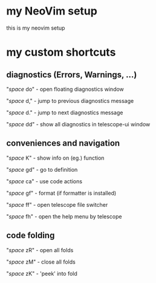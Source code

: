 # my NeoVim setup

this is my neovim setup

# my custom shortcuts

## diagnostics (Errors, Warnings, ...)

"*space* do"    - open floating diagnostics window

"*space* d,"    - jump to previous diagnostics message

"*space* d."    - jump to next diagnostics message

"*space* dd"    - show all diagnostics in telescope-ui window

## conveniences and navigation

"*space* K"     - show info on (eg.) function

"*space* gd"    - go to definition

"*space* ca"    - use code actions

"*space* gf"    - format (if formatter is installed)

"*space* ff"    - open telescope file switcher

"*space* fh"    - open the help menu by telescope

## code folding

"*space* zR"    - open all folds

"*space* zM"    - close all folds

"*space* zK"    - 'peek' into fold
